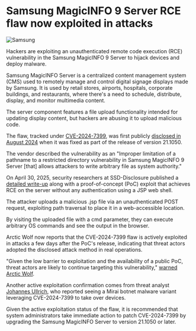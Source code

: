 # Samsung MagicINFO 9 Server RCE flaw now exploited in attacks

![Samsung](https://www.bleepstatic.com/content/hl-images/2021/11/05/samsung-header.jpg)

Hackers are exploiting an unauthenticated remote code execution (RCE) vulnerability in the Samsung MagicINFO 9 Server to hijack devices and deploy malware.

Samsung MagicINFO Server is a centralized content management system (CMS) used to remotely manage and control digital signage displays made by Samsung. It is used by retail stores, airports, hospitals, corporate buildings, and restaurants, where there's a need to schedule, distribute, display, and monitor multimedia content.

The server component features a file upload functionality intended for updating display content, but hackers are abusing it to upload malicious code.

The flaw, tracked under [CVE-2024-7399](https://nvd.nist.gov/vuln/detail/cve-2024-7399), was first publicly [disclosed in August 2024](http://security.samsungtv.com/securityUpdates) when it was fixed as part of the release of version 21.1050.

The vendor described the vulnerability as an "Improper limitation of a pathname to a restricted directory vulnerability in Samsung MagicINFO 9 Server \[that\] allows attackers to write arbitrary file as system authority." 

On April 30, 2025, security researchers at SSD-Disclosure published a [detailed write-up](https://ssd-disclosure.com/ssd-advisory-samsung-magicinfo-unauthenticated-rce/) along with a proof-of-concept (PoC) exploit that achieves RCE on the server without any authentication using a JSP web shell.

The attacker uploads a malicious .jsp file via an unauthenticated POST request, exploiting path traversal to place it in a web-accessible location.

By visiting the uploaded file with a cmd parameter, they can execute arbitrary OS commands and see the output in the browser.

Arctic Wolf now reports that the CVE-2024-7399 flaw is actively exploited in attacks a few days after the PoC's release, indicating that threat actors adopted the disclosed attack method in real operations.

"Given the low barrier to exploitation and the availability of a public PoC, threat actors are likely to continue targeting this vulnerability," [warned Arctic Wolf](https://arcticwolf.com/resources/blog/cve-2024-7399/).

Another active exploitation confirmation comes from threat analyst [Johannes Ullrich](https://isc.sans.edu/diary/Mirai+Now+Exploits+Samsung+MagicINFO+CMS+CVE20247399/31920/), who reported seeing a Mirai botnet malware variant leveraging CVE-2024-7399 to take over devices.

Given the active exploitation status of the flaw, it is recommended that system administrators take immediate action to patch CVE-2024-7399 by upgrading the Samsung MagicINFO Server to version 21.1050 or later.